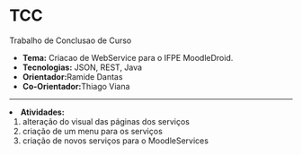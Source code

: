 # TCC
Trabalho de Conclusao de Curso

<ul>
  <li><b>Tema:</b> Criacao de WebService para o IFPE MoodleDroid.</li>
  <li><b>Tecnologias:</b> JSON, REST, Java</li>
  <li><b>Orientador:</b>Ramide Dantas</li>
  <li><b>Co-Orientador:</b>Thiago Viana</li>
</ul>
<hr>
<li><b>Atividades:</b>
  <ol>
    <li>alteração do visual das páginas dos serviços</li>
    <li>criação de um menu para os serviços</li>
    <li>criação de novos serviços para o MoodleServices</li>
  </ol>
</li>

